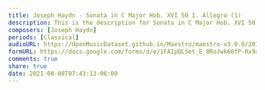 ```yaml
---
title: Joseph Haydn - Sonata in C Major Hob. XVI 50 I. Allegro (1)
description: This is the description for Sonata in C Major Hob. XVI 50 I. Allegro by Joseph Haydn
composers: [Joseph Haydn]
periods: [Classical]
audioURL: https://OpenMusicDataset.github.io/Maestro/maestro-v3.0.0/2015/MIDI-Unprocessed_R1_D2-13-20_mid--AUDIO-from_mp3_15_R1_2015_wav--3.midi
formURL: https://docs.google.com/forms/d/e/1FAIpQLSet_E_8RoJwk60fP-Rx9alN_icxHoMrV9x8hFOeo-t3JVDkHg/viewform
comments: true
share: true
date: 2021-08-08T07:43:13-06:00
---
```

